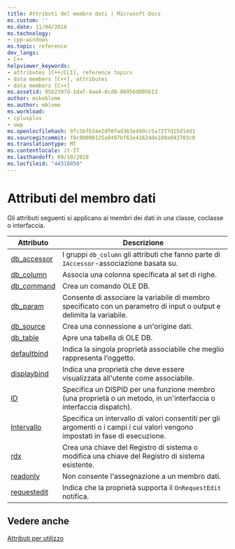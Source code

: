 ```yaml
---
title: Attributi del membro dati | Microsoft Docs
ms.custom: ''
ms.date: 11/04/2016
ms.technology:
- cpp-windows
ms.topic: reference
dev_langs:
- C++
helpviewer_keywords:
- attributes [C++/CLI], reference topics
- data members [C++], attributes
- data members [C++]
ms.assetid: 95b2397d-1daf-4ae4-8cd0-06956d005b13
author: mikeblome
ms.author: mblome
ms.workload:
- cplusplus
- uwp
ms.openlocfilehash: 9fc5bfb34e2df0fad363e499cc5a7277d15d14d1
ms.sourcegitcommit: f0c90000125a9497bf61e41624de189a043703c0
ms.translationtype: MT
ms.contentlocale: it-IT
ms.lasthandoff: 09/10/2018
ms.locfileid: "44318850"
---
```

# <a name="data-member-attributes"></a>Attributi del membro dati

Gli attributi seguenti si applicano ai membri dei dati in una classe, coclasse o interfaccia.

|Attributo|Descrizione|
|---------------|-----------------|
|[db_accessor](../windows/db-accessor.md)|I gruppi `db_column` gli attributi che fanno parte di `IAccessor`-associazione basata su.|
|[db_column](../windows/db-column.md)|Associa una colonna specificata al set di righe.|
|[db_command](../windows/db-command.md)|Crea un comando OLE DB.|
|[db_param](../windows/db-param.md)|Consente di associare la variabile di membro specificato con un parametro di input o output e delimita la variabile.|
|[db_source](../windows/db-source.md)|Crea una connessione a un'origine dati.|
|[db_table](../windows/db-table.md)|Apre una tabella di OLE DB.|
|[defaultbind](../windows/defaultbind.md)|Indica la singola proprietà associabile che meglio rappresenta l'oggetto.|
|[displaybind](../windows/displaybind.md)|Indica una proprietà che deve essere visualizzata all'utente come associabile.|
|[ID](../windows/id.md)|Specifica un DISPID per una funzione membro (una proprietà o un metodo, in un'interfaccia o interfaccia dispatch).|
|[Intervallo](../windows/range-cpp.md)|Specifica un intervallo di valori consentiti per gli argomenti o i campi i cui valori vengono impostati in fase di esecuzione.|
|[rdx](../windows/rdx.md)|Crea una chiave del Registro di sistema o modifica una chiave del Registro di sistema esistente.|
|[readonly](../windows/readonly-cpp.md)|Non consente l'assegnazione a un membro dati.|
|[requestedit](../windows/requestedit.md)|Indica che la proprietà supporta il `OnRequestEdit` notifica.|

## <a name="see-also"></a>Vedere anche

[Attributi per utilizzo](../windows/attributes-by-usage.md)